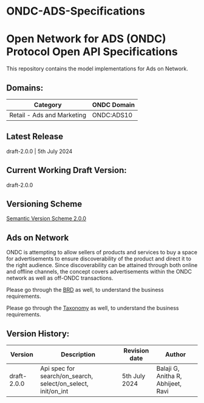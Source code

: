 # ONDC-ADS-Specifications

# Open Network for ADS (ONDC) Protocol Open API Specifications

This repository contains the model implementations for Ads on Network.

## Domains:
| Category                                                | ONDC Domain|
| --------------------------------------------------------|------------|
| Retail - Ads and Marketing                              | ONDC:ADS10 |

## Latest Release
draft-2.0.0 | 5th July 2024

## Current Working Draft Version: 
draft-2.0.0

## Versioning Scheme
[Semantic Version Scheme 2.0.0](https://semver.org/)

## Ads on Network

ONDC is attempting to allow sellers of products and services to buy a space for advertisements to ensure discoverability of the product and direct it to the right audience. Since discoverability can be attained through both online and offline channels, the concept covers advertisements within the ONDC network as well as off-ONDC transactions. 

Please go through the [BRD](https://docs.google.com/document/d/1vfFG9UFTGu9IvJ7T7QY154HLm3QUpnKG-TMKU4h0Mm4/edit#heading=h.xidqdyg1iy2l) as well, to understand the business requirements.

Please go through the [Taxonomy](https://docs.google.com/spreadsheets/d/1ot66hRrRXcxgaCy63ZRcUJlRWNGYUeoeD6z17U2CcHo/edit?gid=567404723#gid=567404723) as well, to understand the business requirements.


## Version History:

| Version | Description | Revision date | Author
| --------|-------------|---------------|---------------|
| draft-2.0.0 | Api spec for search/on_search, select/on_select, init/on_int | 5th July 2024 | Balaji G, Anitha R, Abhijeet, Ravi 
